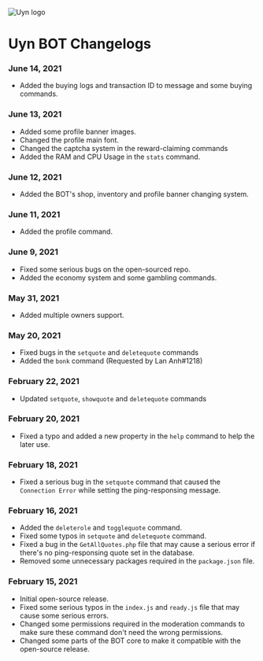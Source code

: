 ![Uyn logo](https://i.imgur.com/1UHPT0e.png)

# Uyn BOT Changelogs

### June 14, 2021
* Added the buying logs and transaction ID to message and some buying commands.

### June 13, 2021
* Added some profile banner images.
* Changed the profile main font.
* Changed the captcha system in the reward-claiming commands
* Added the RAM and CPU Usage in the `stats` command.

### June 12, 2021
* Added the BOT's shop, inventory and profile banner changing system.

### June 11, 2021
* Added the profile command.

### June 9, 2021
* Fixed some serious bugs on the open-sourced repo.
* Added the economy system and some gambling commands.

### May 31, 2021
* Added multiple owners support.

### May 20, 2021
* Fixed bugs in the `setquote` and `deletequote` commands
* Added the `bonk` command (Requested by Lan Anh#1218)

### February 22, 2021
* Updated `setquote`, `showquote` and `deletequote` commands

### February 20, 2021

* Fixed a typo and added a new property in the `help` command to help the later use.

### February 18, 2021

* Fixed a serious bug in the `setquote` command that caused the `Connection Error` while setting the ping-responsing message.

### February 16, 2021

* Added the `deleterole` and `togglequote` command.
* Fixed some typos in `setquote` and `deletequote` command.
* Fixed a bug in the `GetAllQuotes.php` file that may cause a serious error if there's no ping-responsing quote set in the database.
* Removed some unnecessary packages required in the `package.json` file.

### February 15, 2021

* Initial open-source release.
* Fixed some serious typos in the `index.js` and `ready.js` file that may cause some serious errors.
* Changed some permissions required in the moderation commands to make sure these command don't need the wrong permissions.
* Changed some parts of the BOT core to make it compatible with the open-source release.